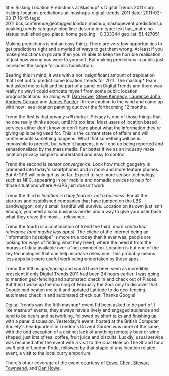 title: Risking Location Predictions at Mashup*'s Digital Trends 2011
slug: risking-location-predictions-at-mashups-digital-trends-2011
date: 2011-02-03 17:16:45
tags: 2011,bcs,conference,geotagged,london,mashup,mashupevent,predictions,speaking,trends
category: blog
link: 
description: 
type: text
has_math: no
status: published
geo_place: home
geo_lng: -0.333344
geo_lat: 51.427051

Making predictions is not an easy thing. There are very few opportunities to get predictions right and a myriad of ways to get them wrong. At least if you make predictions in private then you're able to keep the horrible realisation of just how wrong you were to yourself. But making predictions in public just increases the scope for public humiliation.

Bearing this in mind, it was with a not insignificant amount of trepidation that I set out to predict some location trends for 2011. The mashup\* team had asked me to talk and be part of a panel on Digital Trends and there was really no way I could extricate myself from some public location prognostications. So along with [Dan Howe](https://www.speedcommunications.com/blogs/speed/author/dan-howe/ "https://www.speedcommunications.com/blogs/speed/author/dan-howe/"), [Steve Kennedy](https://twitter.com/stevekennedyuk "https://twitter.com/stevekennedyuk"), [Laurence John](https://www.amadeuscapital.com/team/laurence.php "https://www.amadeuscapital.com/team/laurence.php"), [Andrew Gerrard](https://article8.co.uk/ "https://article8.co.uk/") and [James Poulter](https://jamespoulter.co.uk/ "https://jamespoulter.co.uk/") I threw caution to the wind and came up with how I see location panning out over the forthcoming 12 months.

<!-- TEASER_END -->


Trend the first is that *privacy will matter*. Privacy is one of those things that no one really thinks about, until it's too late. Most users of location based services either don't know or don't care about what the information they're giving up is being used for. This is the current state of affairs and will continue until something happens. What that something will be is impossible to predict, but when it happens, it will end up being reported and sensationalised by the mass media. Far better if we as an industry make location privacy simple to understand and easy to control.

Trend the second is *sensor convergence*. Look how much gadgetry is crammed into today's smartphones and in more and more feature phones. But A-GPS will only get us so far. Expect to see more sensor technology, such as NFC, appearing in our mobile and nomadic devices to help for those situations where A-GPS just doesn't work.

Trend the third is *location is a key feature, not a business*. For all the startups and established companies that have jumped on the LBS bandwaggon, only a small handful will survive. Location on its own just isn't enough, you need a solid business model and a way to give your user base what they crave the most ... relevance.

Trend the fourth is a continuation of trend the third, *more contextual relevance (and maybe less apps)*. The cliche of the Internet being an "information hosepipe" is more true today than it ever was; people are looking for ways of finding what they need, where the need it from the morass of data available over a 'net connection. Location is but one of the key technologies that can help increase relevance. This probably means less apps but more useful work being undertaken by those apps.

Trend the fifth is *geofencing* and would have been seen as incredibly prescient if only Digital Trends 2011 had been 24 hours earlier. I was going to mention geo-fencing and automated check in and check out of Places. But then I woke up the morning of February the 2nd. only to discover that Google had beaten me to it and updated Latitude to do geo-fencing, automated check in and automated check out. Thanks Google!

Digital Trends was the fifth mashup\* event I'd been asked to be part of. I like mashup\* events, they always have a lively and engaged audience and tend to be beers and networking, followed by short talks and finishing up with a panel discussion. Yesterday's event, hosted at the British Computer Society's headquarters in London's Covent Garden was more of the same, with the odd exception of a distinct lack of anything remotely beer or wine shaped, just lots of tea, coffee, fruit juice and biscuits. Luckily, usual service was resumed after the event with a visit to the Coal Hole on The Strand for a swift pint of London Pride, followed by that staple of any location related event, a visit to the local curry emporium.

There's other coverage of the event courtesy of [Eewei Chen](https://www.eewei.com/events/five-digital-location-trends-for-2011/ "https://www.eewei.com/events/five-digital-location-trends-for-2011/"), [Stewart Townsend](https://storify.com/stewarttownsend/mashupevent-digital-trends-in-2011 "https://storify.com/stewarttownsend/mashupevent-digital-trends-in-2011"), and [Dan Howe](https://www.speedcommunications.com/blogs/speed/2011/02/03/2011-trends-for-geolocation-from-mashupevent/ "https://www.speedcommunications.com/blogs/speed/2011/02/03/2011-trends-for-geolocation-from-mashupevent/").




